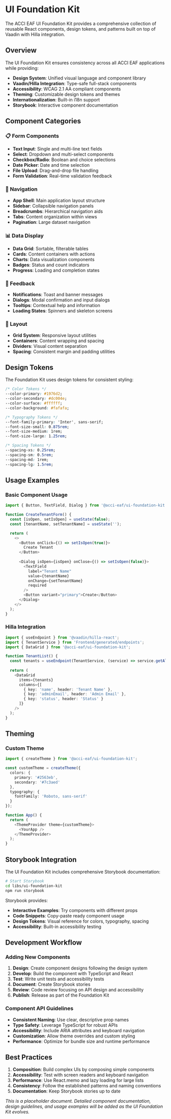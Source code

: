 # UI Foundation Kit

The ACCI EAF UI Foundation Kit provides a comprehensive collection of reusable React components, design tokens, and patterns built on top of Vaadin with Hilla integration.

## Overview

The UI Foundation Kit ensures consistency across all ACCI EAF applications while providing:

- **Design System**: Unified visual language and component library
- **Vaadin/Hilla Integration**: Type-safe full-stack components
- **Accessibility**: WCAG 2.1 AA compliant components
- **Theming**: Customizable design tokens and themes
- **Internationalization**: Built-in i18n support
- **Storybook**: Interactive component documentation

## Component Categories

### 📋 Form Components

- **Text Input**: Single and multi-line text fields
- **Select**: Dropdown and multi-select components
- **Checkbox/Radio**: Boolean and choice selections
- **Date Picker**: Date and time selection
- **File Upload**: Drag-and-drop file handling
- **Form Validation**: Real-time validation feedback

### 🧭 Navigation

- **App Shell**: Main application layout structure
- **Sidebar**: Collapsible navigation panels
- **Breadcrumbs**: Hierarchical navigation aids
- **Tabs**: Content organization within views
- **Pagination**: Large dataset navigation

### 📊 Data Display

- **Data Grid**: Sortable, filterable tables
- **Cards**: Content containers with actions
- **Charts**: Data visualization components
- **Badges**: Status and count indicators
- **Progress**: Loading and completion states

### 💬 Feedback

- **Notifications**: Toast and banner messages
- **Dialogs**: Modal confirmation and input dialogs
- **Tooltips**: Contextual help and information
- **Loading States**: Spinners and skeleton screens

### 🎨 Layout

- **Grid System**: Responsive layout utilities
- **Containers**: Content wrapping and spacing
- **Dividers**: Visual content separation
- **Spacing**: Consistent margin and padding utilities

## Design Tokens

The Foundation Kit uses design tokens for consistent styling:

```css
/* Color Tokens */
--color-primary: #1976d2;
--color-secondary: #dc004e;
--color-surface: #ffffff;
--color-background: #fafafa;

/* Typography Tokens */
--font-family-primary: 'Inter', sans-serif;
--font-size-small: 0.875rem;
--font-size-medium: 1rem;
--font-size-large: 1.25rem;

/* Spacing Tokens */
--spacing-xs: 0.25rem;
--spacing-sm: 0.5rem;
--spacing-md: 1rem;
--spacing-lg: 1.5rem;
```

## Usage Examples

### Basic Component Usage

```typescript
import { Button, TextField, Dialog } from '@acci-eaf/ui-foundation-kit';

function CreateTenantForm() {
  const [isOpen, setIsOpen] = useState(false);
  const [tenantName, setTenantName] = useState('');

  return (
    <>
      <Button onClick={() => setIsOpen(true)}>
        Create Tenant
      </Button>
      
      <Dialog isOpen={isOpen} onClose={() => setIsOpen(false)}>
        <TextField
          label="Tenant Name"
          value={tenantName}
          onChange={setTenantName}
          required
        />
        <Button variant="primary">Create</Button>
      </Dialog>
    </>
  );
}
```

### Hilla Integration

```typescript
import { useEndpoint } from '@vaadin/hilla-react';
import { TenantService } from 'Frontend/generated/endpoints';
import { DataGrid } from '@acci-eaf/ui-foundation-kit';

function TenantList() {
  const tenants = useEndpoint(TenantService, (service) => service.getAllTenants());
  
  return (
    <DataGrid
      items={tenants}
      columns={[
        { key: 'name', header: 'Tenant Name' },
        { key: 'adminEmail', header: 'Admin Email' },
        { key: 'status', header: 'Status' }
      ]}
    />
  );
}
```

## Theming

### Custom Theme

```typescript
import { createTheme } from '@acci-eaf/ui-foundation-kit';

const customTheme = createTheme({
  colors: {
    primary: '#2563eb',
    secondary: '#7c3aed'
  },
  typography: {
    fontFamily: 'Roboto, sans-serif'
  }
});

function App() {
  return (
    <ThemeProvider theme={customTheme}>
      <YourApp />
    </ThemeProvider>
  );
}
```

## Storybook Integration

The UI Foundation Kit includes comprehensive Storybook documentation:

```bash
# Start Storybook
cd libs/ui-foundation-kit
npm run storybook
```

Storybook provides:

- **Interactive Examples**: Try components with different props
- **Code Snippets**: Copy-paste ready component usage
- **Design Tokens**: Visual reference for colors, typography, spacing
- **Accessibility**: Built-in accessibility testing

## Development Workflow

### Adding New Components

1. **Design**: Create component designs following the design system
2. **Develop**: Build the component with TypeScript and React
3. **Test**: Write unit tests and accessibility tests
4. **Document**: Create Storybook stories
5. **Review**: Code review focusing on API design and accessibility
6. **Publish**: Release as part of the Foundation Kit

### Component API Guidelines

- **Consistent Naming**: Use clear, descriptive prop names
- **Type Safety**: Leverage TypeScript for robust APIs
- **Accessibility**: Include ARIA attributes and keyboard navigation
- **Customization**: Allow theme overrides and custom styling
- **Performance**: Optimize for bundle size and runtime performance

## Best Practices

1. **Composition**: Build complex UIs by composing simple components
2. **Accessibility**: Test with screen readers and keyboard navigation
3. **Performance**: Use React.memo and lazy loading for large lists
4. **Consistency**: Follow the established patterns and naming conventions
5. **Documentation**: Keep Storybook stories up to date

*This is a placeholder document. Detailed component documentation, design guidelines, and usage examples will be added as the UI Foundation Kit evolves.*

